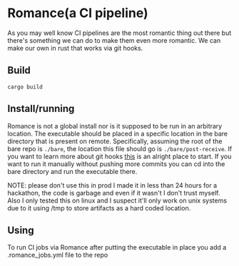 # Romance(a CI pipeline)

As you may well know CI pipelines are the most romantic thing out there but there's something we can do to make them even more romantic. We can make our own in rust that works via git hooks.

## Build

`cargo build`
 
## Install/running

Romance is not a global install nor is it supposed to be run in an arbitrary location. The executable should be placed in a specific location in the bare directory that is present on remote. Specifically, assuming the root of the bare repo is `./bare`, the location this file should go is `./bare/post-receive`. If you want to learn more about git hooks [this](https://git-scm.com/book/en/v2/Customizing-Git-Git-Hooks) is an alright place to start. If you want to run it manually without pushing more commits you can cd into the bare directory and run the executable there.

NOTE: please don't use this in prod I made it in less than 24 hours for a hackathon, the code is garbage and even if it wasn't I don't trust myself. Also I only tested this on linux and I suspect it'll only work on unix systems due to it using /tmp to store artifacts as a hard coded location.

## Using

To run CI jobs via Romance after putting the executable in place you add a .romance\_jobs.yml file to the repo
